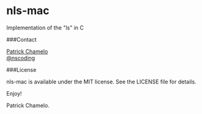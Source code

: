 nls-mac
=======

Implementation of the "ls" in C 

###Contact

[Patrick Chamelo](https://github.com/nscoding)<br />
[@nscoding](https://twitter.com/nscoding)

###License

nls-mac is available under the MIT license. See the LICENSE file for details.

Enjoy!

Patrick Chamelo.

